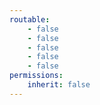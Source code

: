 ```yaml
---
routable:
    - false
    - false
    - false
    - false
    - false
permissions:
    inherit: false
---
```


